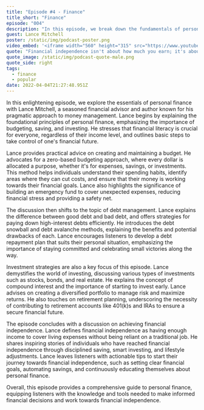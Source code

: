 ```yaml
---
title: "Episode #4 - Finance"
title_short: "Finance"
episode: "004"
description: "In this episode, we break down the fundamentals of personal finance and financial independence, featuring insights from financial advisor and author, Lance Mitchell."
guest: Lance Mitchell
poster: /static/img/podcast-poster.png
video_embed: '<iframe width="560" height="315" src="https://www.youtube.com/embed/TiXOQn7z9Hg?si=KFApWPZ3uumYWJY2" title="YouTube video player" frameborder="0" allow="accelerometer; autoplay; clipboard-write; encrypted-media; gyroscope; picture-in-picture; web-share" referrerpolicy="strict-origin-when-cross-origin" allowfullscreen></iframe>'
quote: "Financial independence isn't about how much you earn; it's about how you manage and grow what you have, aligning your financial decisions with your life goals."
quote_image: /static/img/podcast-quote-male.png
quote_side: right
tags:
  - finance
  - popular
date: 2022-04-04T21:27:48.951Z
---
```


In this enlightening episode, we explore the essentials of personal finance with Lance Mitchell, a seasoned financial advisor and author known for his pragmatic approach to money management. Lance begins by explaining the foundational principles of personal finance, emphasizing the importance of budgeting, saving, and investing. He stresses that financial literacy is crucial for everyone, regardless of their income level, and outlines basic steps to take control of one's financial future.

Lance provides practical advice on creating and maintaining a budget. He advocates for a zero-based budgeting approach, where every dollar is allocated a purpose, whether it's for expenses, savings, or investments. This method helps individuals understand their spending habits, identify areas where they can cut costs, and ensure that their money is working towards their financial goals. Lance also highlights the significance of building an emergency fund to cover unexpected expenses, reducing financial stress and providing a safety net.

The discussion then shifts to the topic of debt management. Lance explains the difference between good debt and bad debt, and offers strategies for paying down high-interest debts efficiently. He introduces the debt snowball and debt avalanche methods, explaining the benefits and potential drawbacks of each. Lance encourages listeners to develop a debt repayment plan that suits their personal situation, emphasizing the importance of staying committed and celebrating small victories along the way.

Investment strategies are also a key focus of this episode. Lance demystifies the world of investing, discussing various types of investments such as stocks, bonds, and real estate. He explains the concept of compound interest and the importance of starting to invest early. Lance advises on creating a diversified portfolio to manage risk and maximize returns. He also touches on retirement planning, underscoring the necessity of contributing to retirement accounts like 401(k)s and IRAs to ensure a secure financial future.

The episode concludes with a discussion on achieving financial independence. Lance defines financial independence as having enough income to cover living expenses without being reliant on a traditional job. He shares inspiring stories of individuals who have reached financial independence through disciplined saving, smart investing, and lifestyle adjustments. Lance leaves listeners with actionable tips to start their journey towards financial independence, such as setting clear financial goals, automating savings, and continuously educating themselves about personal finance.

Overall, this episode provides a comprehensive guide to personal finance, equipping listeners with the knowledge and tools needed to make informed financial decisions and work towards financial independence.
